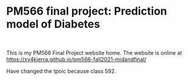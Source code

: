 
# PM566 final project: Prediction model of Diabetes
<br>

This is my PM566 Final Project website home. The website is online at
https://xy4kierra.github.io/pm566-fall2021-midandfinal/

Have changed the tpoic because class 592.
